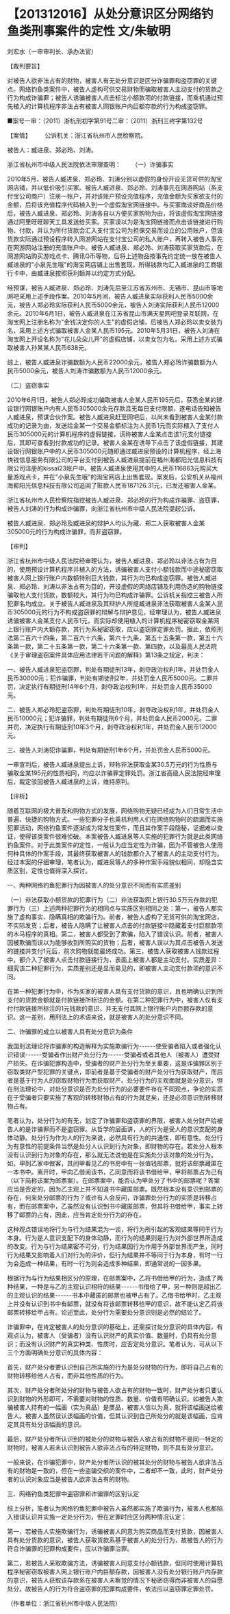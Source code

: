 # 【201312016】从处分意识区分网络钓鱼类刑事案件的定性 文/朱敏明

刘宏水（一审审判长、承办法官）

【裁判要旨】

对被告人欲非法占有的财物，被害人有无处分意识是区分诈骗罪和盗窃罪的关键点。网络钓鱼类案件中，被告人虚构可供交易财物而骗取被害人主动支付的货款之行为构成诈骗罪；被告人诱骗被害人点击标注小额款项的付款链接，而乘机通过预先植入的计算机程序非法占有被害人网银账户内巨额存款的行为构成盗窃罪。

■案号一审：（2011）浙杭刑初字第91号二审：（2011）浙刑三终字第132号

【案情】 　　公诉机关：浙江省杭州市人民检察院。

被告人：臧进泉、郑必玲、刘涛。

浙江省杭州市中级人民法院依法审理查明： 　　（一）诈骗事实

2010年5月，被告人臧进泉、郑必玲、刘涛分别以虚假的身份开设无货可供的淘宝网店铺，并以低价吸引买家。被告人臧进泉、郑必玲、刘涛事先在网游网站（系支付宝公司商户）注册一账户，并对该账户预设充值程序，充值金额为买家欲支付的金额，后将该充值程序代码植入到一个虚假淘宝网链接中。与买家商谈好商品价格后，被告人臧进泉、郑必玲、刘涛各自以方便买家购物为由，将该虚假淘宝网链接通过阿里旺旺聊天工具发送给买家。买家误以为是淘宝网链接而点击该链接进行购物、付款，并认为所付货款会汇入支付宝公司为担保交易而设立的公用账户，但该货款实际通过预设程序转入网游网站在支付宝公司的私人账户，再转入被告人事先在网游网站注册的充值账户中。被告人臧进泉、郑必玲、刘涛获取买家货款后，在网游网站购买游戏点卡、腾讯Q币等物，后将上述物品按事先约定统一放在被告人臧进泉的"小泉先生哦"的淘宝网店铺上出售套现，所得钱款均汇入臧进泉的工商银行卡中，由臧进泉按照获利额并以约定方式分配。

经预谋，被告人臧进泉、郑必玲、刘涛先后至江苏省苏州市、无锡市、昆山市等地网吧采用上述手段作案。2010年5月间，被告人臧进泉实际获利人民币5000余元，被告人郑必玲实际获利人民币5000余元，被告人刘涛实际获利人民币12000余元。2010年6月1日，被告人臧进泉在江苏省昆山市满天星网吧登录互联网，在淘宝网上注册名称为"金钱决定你的人生"的虚假店铺，后被告人郑必玲以卖女装为名，采用上述方式骗取被害人金某人民币195元。2010年5月31日，被告人刘涛在淘宝网上开设名称为"花儿朵朵儿开"的虚假店铺，以卖女包为名，采用上述方式骗取被害人孙某某人民币638元。

综上，被告人臧进泉诈骗数额为人民币22000余元，被告人郑必玲诈骗数额为人民币5000余元，被告人刘涛诈骗数额为人民币12000余元。

（二）盗窃事实

2010年6月1日，被告人郑必玲成功骗取被害人金某人民币195元后，获悉金某的建设银行网银账户内有人民币305000余元存款且无每日支付限额，遂电话告知被告人臧进泉，预谋合伙作案。被告人臧进泉赶至网吧后，以尚未看到被害人金某付款成功的记录为由，发送给金某一个交易金额标注为人民币1元而实际植入了支付人民币305000元的计算机程序的虚假链接，谎称被害人金某点击该1元支付链接后，其即可查看到付款成功的记录。被害人金某在诱导下点击了该虚假链接，其建设银行网银账户中的人民币305000元随即通过臧进泉预设的计算机程序，经上海快钱信息服务有限公司的平台支付到被告人臧进泉提前在福州海都阳光信息科技有限公司注册的kissal23账户中。被告人臧进泉使用其中的人民币116863元购买大量游戏点卡，并在"小泉先生哦"的淘宝网店上出售套现。案发后，公安机关从福州海都阳光信息科技有限公司追回了赃款人民币187126.31元，已发还被害人金某。

浙江省杭州市人民检察院指控被告人臧进泉、郑必玲的行为构成诈骗罪、盗窃罪，被告人刘涛的行为构成诈骗罪，向浙江省杭州市中级人民法院提起公诉。

被告人臧进泉、郑必玲及臧进泉的辩护人均认为藏、郑二人获取被害人金某305000元的行为构成诈骗罪，而非盗窃罪。

【审判】

浙江省杭州市中级人民法院经审理认为，被告人臧进泉、郑必玲以非法占有为目的，使用预设计算机程序并植入的方法，诱骗被害人支付小额钱款而中途秘密窃取被害人网上银行账户内数额特别巨大钱款，其行为均已构成盗窃罪。被告人臧进泉、郑必玲、刘涛以非法占有为目的，开设虚假的网络店铺及利用伪造的购物链接骗取他人支付货款，数额较大，其行为均已构成诈骗罪。公诉机关指控三被告人所犯罪名均成立。关于被告人臧进泉及其辩护人所提臧进泉非法获取被害人金某人民币305000元的行为不构成盗窃罪的辩解与辩护意见，经审理认为，被告人臧进泉诱骗被害人金某支付人民币1元，而实际却使用植入的计算机程序秘密窃取金某网上银行账户内大额存款，其行为系秘密窃取，应以盗窃罪定罪处罚。据此，依照刑法第二百六十四条，第二百六十六条，第六十九条，第五十五条第一款，第五十六条第一款，第二十五条第一款，第二十六条第一款、第四款，以及最高人民法院《关于审理盗窃案件具体应用法律若干问题的解释》第13条之规定，判决：

一、被告人臧进泉犯盗窃罪，判处有期徒刑13年，剥夺政治权利1年，并处罚金人民币30000元；犯诈骗罪，判处有期徒刑2年，并处罚金人民币5000元。二罪并罚，决定执行有期徒刑14年6个月，剥夺政治权利1年，并处罚金人民币35000元。

二、被告人郑必玲犯盗窃罪，判处有期徒刑10年，剥夺政治权利1年，并处罚金人民币10000元；犯诈骗罪，判处有期徒刑6个月，并处罚金人民币2000元。二罪并罚，决定执行有期徒刑10年3个月，剥夺政治权利1年，并处罚金人民币12000元。

三、被告人刘涛犯诈骗罪，判处有期徒刑1年6个月，并处罚金人民币5000元。

一审宣判后，被告人臧进泉提出上诉，辩称非法获取金某30.5万元的行为性质与骗取金某195元的性质相同，均应以诈骗罪定罪处罚。浙江省高级人民法院经审理后，裁定驳回被告人臧进泉的上诉，维持原判。

【评析】

随着互联网的极大普及和购物方式的发展，网络购物无疑已经成为人们日常生活中普遍、快捷的购物方式。一些犯罪分子也乘机利用人们在网络购物时的疏漏而实施犯罪活动，网络钓鱼案件逐渐成为常发性案件，而且其作案手段隐秘，证据难以查证，使得该类案件很难侦破。本案被告人臧进泉等人实施的犯罪行为就是此类网络钓鱼案件。对于此类案件的定性，一般认为应当定性为诈骗，因为不管被告人使用何种具体的作案手段，其最终获取被害人的钱款都介入了被害人的主动支付行为。经过本案的仔细审理，笔者认为，臧进泉等人的多种作案手段貌似相同，却隐含实质区别，定性也值得深入探讨。

一、两种网络钓鱼犯罪行为因被害人的处分意识不同而有实质差别

（一）非法获取小额货款的犯罪行为（二）非法获取网上银行30.5万元存款的犯罪行为（三）上述两种犯罪行为的相同点与实质区别相同之处：第一，被告人都实施了虚构事实、隐瞒真相的欺骗行为。前者，被告人虚构了无货可供的淘宝网店，不实际发货；后者，被告人隐瞒了让被害人点击的付款链接中隐藏着支付巨额款项的木马程序的真相。第二，被害人都受到了欺骗，陷入了错误认识。前者，被害人因被欺骗而误以为能够收到所购买的货物；后者，被害人误以为其点击被告人发送的链接并支付1元后，前次购物就能最终成功。第三，被告人获取被害人钱款过程中，都介入了被害人点击付款链接行为，表面上被害人都是主动支付。实质差异：细究该二种犯罪行为，实质差别还是显而易见的，即被害人主动支付款项的意识不同。

在第一种犯罪行为中，作为买家的被害人具有支付货款的意识，且也明确认识到所支付的货款金额就是付款链接所标注的金额。在第二种犯罪行为中，被害人仅有支付付款链接所标注的1元钱款的意识，并无支付其网上银行账户内巨额存款的意识。这一差别，用刑法上的术语来说，就是被害人的处分意识不同。

二、诈骗罪的成立以被害人具有处分意识为条件

我国刑法理论将诈骗罪的构造解释为实施欺骗行为------使受骗者陷入或者强化认识错误------受骗者作出财产处分行为------受骗者或者其他人（被害人）遭受财产损失。在诈骗犯罪构造中，受骗者的财产处分行为至关重要，这是诈骗罪区别于窃取类财产型犯罪的关键点，即前者是基于受骗者的财产处分行为获取财产，而后者是基于行为人的窃取财物行为而获取财产。处分行为的主观面就是处分意识，但在刑法理论中，对处分意识是否为处分行为的必要要件存在不同观点，争论的实质在于受骗者只要实施了客观的转移财物占有的行为就足矣，还是必须意识到转移财物占有。

笔者认为，处分行为的有无，划定了诈骗罪和盗窃罪的界限，被害人处分财产给被告人的是诈骗罪而不是盗窃罪。从哲学的层面讲，人的行为是受人的意识支配的身体动静。处分行为作为人的行为来说，必然具有行为的共通性，即有意性。处分行为有意性的前提条件当然是处分人认识到行为对象，即财物的存在。若处分人根本没有认识到行为对象的存在，那么就无法说他是在实施处分该对象的处分行为。如，甲到乙家中做客，其间甲看见乙的书房中有一张值钱邮票，就将该邮票藏匿在一本书中。离开时，甲向乙借阅该书，乙同意而将该书借给甲，甲将邮票占为己有（以下简称该案为邮票案）。在邮票案中，能否认为甲处分了书中的邮票呢？答案应当是否定的，因为乙主观上并不知道书中藏匿邮票。既然根本没有意识到邮票的存在，何来处分邮票的行为？或许有人会反问，诈骗罪处分行为的实质是转移占有，而在邮票案中，乙虽然没有认识到书中藏匿邮票，但其将书借给甲，事实上转移了邮票的占有，因此，应当肯定处分行为的存在。

这种观点错误地将行为与行为结果混为一谈，将行为所引起的客观结果等同于行为本身。行为是人意识支配下的身体动静，而行为的结果则是行为对外部世界所造成的改变。行为与行为结果密不可分，行为结果因行为作用于外部世界而产生，同时行为结果又影响着人们对行为的评价，但行为结果并不等同于行为本身，有时一行为会造成一种结果，有时一行为则会造成多种结果，即通常说的一因多果。

根据行为与行为结果相区分的原理，在邮票案中，乙将书借给甲的行为，造成了两种结果，一种是与乙的主观认识相符的结果------书借给了甲，另一种则是超出乙的主观认识的结果------书本中藏匿的邮票也被甲占有了。乙借书给甲时，乙主观上并没有认识到书中有邮票，就没有将该邮票转移给甲的意识，故不能认定乙将该邮票转移给甲占有。论述至此，处分行为需要处分意识则是必然的结论了。

诈骗罪中，在肯定被害人的处分意识的基础上，还需探讨处分意识的具体内容。有观点认为，被害人（受骗者）没有认识财产的真实价值、数量时，仍具有处分意识；而没有认识财产的真实种类、性质时，应否定处分意识。笔者认为，可从以下三个方面明确处分意识的具体内容：

首先，财产处分者要认识到自己所实施的行为是处分财物的行为，即将自己占有的财物转移给他人占有，而非其他性质的行为。

其次，财产处分者所处分的财物与被告人欲占有的财物一致时，财产处分者只要认识到财物的外形即可，不需要对财物的性质、数量、价值有明确认识。如被告人欺骗被害人持有的一幅画（实为真品）是赝品，被害人信以为真，就将该幅画送给被告人。被害人虽然误认该幅画的价值，但其认识到自己所处分的就是该幅画，应肯定其具有处分该幅画的意识。

最后，财产处分者所认识到的被处分的财物与被告人欲占有的财物不是同一特定的财物时，被害人若未认识到被告人欲非法占有的特定财物，则不具有处分意识。

一般来说，在诈骗犯罪中，财产处分者所认识的被其处分的财物与被告人欲非法占有的财物是一致的，但在一些盗骗交织的案件中，二者却不一致，此时，财产处分者的认识对象应当是被告人欲非法占有的财物。

三、网络钓鱼类犯罪中盗窃罪和诈骗罪的区别认定

综上分析，笔者认为网络钓鱼犯罪中被告人虽然都实施了欺骗行为，被害人也都陷入错误认识并实施一定处分行为，但在定罪时应区分两种情况认定：

第一，若被告人实施欺骗行为，诱骗被害人同意为购买商品而支付货款，因被害人具有处分货款的意识，被告人获取货款系基于被害人的处分行为，故被告人的行为符合诈骗罪的犯罪构成要件，应以诈骗罪治罪。

第二，若被告人采取欺骗方法，诱骗被害人同意支付小额钱款，但同时使用计算机程序秘密窃取被害人网上银行账户内巨额存款，因被害人没有处分银行账户内存款的意识，被告人获取该存款系在被害人未察觉的情况下秘密窃得而非被害人的自愿处分，故被告人的行为符合盗窃罪的犯罪构成要件，依法应以盗窃罪定罪处罚。

（作者单位：浙江省杭州市中级人民法院）